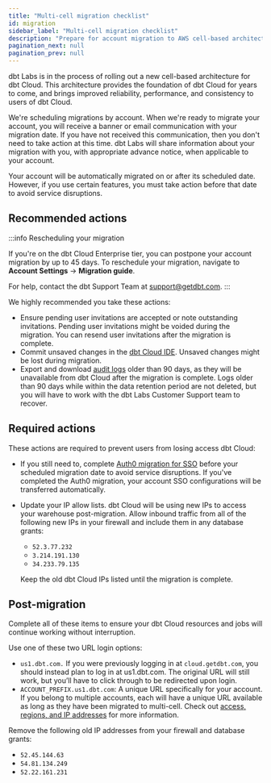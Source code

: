 ```yaml
--- 
title: "Multi-cell migration checklist"
id: migration 
sidebar_label: "Multi-cell migration checklist"
description: "Prepare for account migration to AWS cell-based architecture." 
pagination_next: null
pagination_prev: null
---
```


dbt Labs is in the process of rolling out a new cell-based architecture for dbt Cloud. This architecture provides the foundation of dbt Cloud for years to come, and brings improved reliability, performance, and consistency to users of dbt Cloud.

We're scheduling migrations by account. When we're ready to migrate your account, you will receive a banner or email communication with your migration date. If you have not received this communication, then you don't need to take action at this time. dbt Labs will share information about your migration with you, with appropriate advance notice, when applicable to your account.

Your account will be automatically migrated on or after its scheduled date. However, if you use certain features, you must take action before that date to avoid service disruptions.

## Recommended actions

:::info Rescheduling your migration

If you're on the dbt Cloud Enterprise tier, you can postpone your account migration by up to 45 days. To reschedule your migration, navigate to **Account Settings** → **Migration guide**.

For help, contact the dbt Support Team at [support@getdbt.com](mailto:support@getdbt.com).
:::

We highly recommended you take these actions:

- Ensure pending user invitations are accepted or note outstanding invitations. Pending user invitations might be voided during the migration. You can resend user invitations after the migration is complete.
- Commit unsaved changes in the [dbt Cloud IDE](/docs/cloud/dbt-cloud-ide/develop-in-the-cloud).  Unsaved changes might be lost during migration.
- Export and download [audit logs](/docs/cloud/manage-access/audit-log) older than 90 days, as they will be unavailable from dbt Cloud after the migration is complete. Logs older than 90 days while within the data retention period are not deleted, but you will have to work with the dbt Labs Customer Support team to recover.

## Required actions

These actions are required to prevent users from losing access dbt Cloud:

- If you still need to, complete [Auth0 migration for SSO](/docs/cloud/manage-access/auth0-migration) before your scheduled migration date to avoid service disruptions. If you've completed the Auth0 migration, your account SSO configurations will be transferred automatically. 
- Update your IP allow lists. dbt Cloud will be using new IPs to access your warehouse post-migration. Allow inbound traffic from all of the following new IPs in your firewall and include them in any database grants:

    - `52.3.77.232` 
    - `3.214.191.130`
    - `34.233.79.135`

    Keep the old dbt Cloud IPs listed until the migration is complete.

## Post-migration​

Complete all of these items to ensure your dbt Cloud resources and jobs will continue working without interruption.

Use one of these two URL login options:

- `us1.dbt.com.` If you were previously logging in at `cloud.getdbt.com`, you should instead plan to log in at us1.dbt.com. The original URL will still work, but you’ll have to click through to be redirected upon login.
- `ACCOUNT_PREFIX.us1.dbt.com`: A unique URL specifically for your account. If you belong to multiple accounts, each will have a unique URL available as long as they have been migrated to multi-cell. 
Check out [access, regions, and IP addresses](/docs/cloud/about-cloud/access-regions-ip-addresses) for more information.

Remove the following old IP addresses from your firewall and database grants: 

- `52.45.144.63` 
- `54.81.134.249`
- `52.22.161.231`
